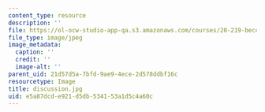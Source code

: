 ```yaml
---
content_type: resource
description: ''
file: https://ol-ocw-studio-app-qa.s3.amazonaws.com/courses/20-219-becoming-the-next-bill-nye-writing-and-hosting-the-educational-show-january-iap-2015/e5a87dcde921d5db534153a1d5c4a60c_discussion.jpg
file_type: image/jpeg
image_metadata:
  caption: ''
  credit: ''
  image-alt: ''
parent_uid: 21d57d5a-7bfd-9ae9-4ece-2d578ddbf16c
resourcetype: Image
title: discussion.jpg
uid: e5a87dcd-e921-d5db-5341-53a1d5c4a60c
---
```

